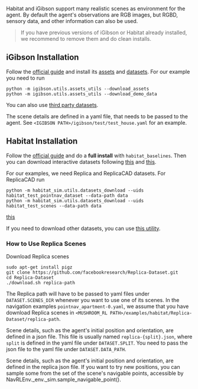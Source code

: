 Habitat and iGibson support many realistic scenes as environment for the agent.
By default the agent's observations are RGB images, but RGBD, sensory data, and
other information can also be used.

> If you have previous versions of iGibson or Habitat already installed, we
recommend to remove them and do clean installs.

## iGibson Installation
Follow the [official guide](http://svl.stanford.edu/igibson/#install_env) and
install its [assets](http://svl.stanford.edu/igibson/docs/assets.html) and
[datasets](http://svl.stanford.edu/igibson/docs/dataset.html).
For our example you need to run
```
python -m igibson.utils.assets_utils --download_assets
python -m igibson.utils.assets_utils --download_demo_data
```
You can also use [third party datasets](https://github.com/StanfordVL/iGibson/tree/master/igibson/utils/data_utils/ext_scene).

The scene details are defined in a yaml file, that needs to be passed to the agent.
See `<IGIBSON PATH>/igibson/test/test_house.yaml` for an example.


## Habitat Installation
Follow the [official guide](https://github.com/facebookresearch/habitat-lab/#installation)
and do a **full install** with `habitat_baselines`.
Then you can download interactive datasets following
[this](https://github.com/facebookresearch/habitat-lab#data) and
[this](https://github.com/facebookresearch/habitat-lab#task-datasets).

For our examples, we need Replica and ReplicaCAD datasets. For ReplicaCAD run
```
python -m habitat_sim.utils.datasets_download --uids habitat_test_pointnav_dataset --data-path data
python -m habitat_sim.utils.datasets_download --uids habitat_test_scenes --data-path data
```
[this](https://github.com/facebookresearch/habitat-lab#replicacad)

If you need to download other datasets, you can use
[this utility](https://github.com/facebookresearch/habitat-sim/blob/master/habitat_sim/utils/datasets_download.py).



### How to Use Replica Scenes
Download Replica scenes
```
sudo apt-get install pigz
git clone https://github.com/facebookresearch/Replica-Dataset.git
cd Replica-Dataset
./download.sh replica-path
```
The Replica path will have to be passed to yaml files under `DATASET.SCENES_DIR`
whenever you want to use one of its scenes. In the navigation examples
`pointnav_apartment-0.yaml`, we assume that you have download Replica scenes in
`<MUSHROOM_RL PATH>/examples/habitat/Replica-Dataset/replica-path`.

Scene details, such as the agent's initial position and orientation, are defined
in a json file. This file is usually named `replica-{split}.json`, where `split`
is defined in the yaml file under `DATASET.SPLIT`. You need to pass the json file
to the yaml file under `DATASET.DATA_PATH`.

Scene details, such as the agent's initial position and orientation, are
defined in the replica json file. If you want to try new positions, you can
sample some from the set of the scene's navigable points, accessible by
NavRLEnv._env._sim.sample_navigable_point().
